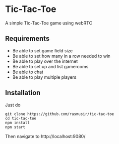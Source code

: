 # Tic-Tac-Toe
A simple Tic-Tac-Toe game using webRTC
## Requirements
- Be able to set game field size
- Be able to set how many in a row needed to win
- Be able to play over the internet
- Be able to set up and list gamerooms
- Be able to chat
- Be able to play multiple players

## Installation
Just do
```
git clone https://github.com/rasmusir/tic-tac-toe
cd tic-tac-toe
npm install
npm start
```
Then navigate to http://localhost:9080/